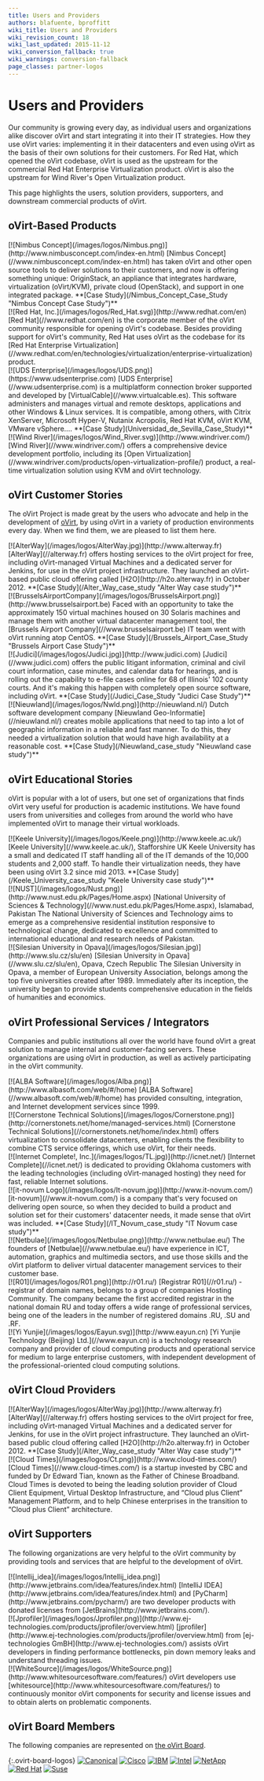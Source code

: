 ```yaml
---
title: Users and Providers
authors: blafuente, bproffitt
wiki_title: Users and Providers
wiki_revision_count: 18
wiki_last_updated: 2015-11-12
wiki_conversion_fallback: true
wiki_warnings: conversion-fallback
page_classes: partner-logos
---
```


<!-- TODO: Content review -->

# Users and Providers

Our community is growing every day, as individual users and organizations alike discover oVirt and start integrating it into their IT strategies. How they use oVirt varies: implementing it in their datacenters and even using oVirt as the basis of their own solutions for their customers. For Red Hat, which opened the oVirt codebase, oVirt is used as the upstream for the commercial Red Hat Enterprise Virtualization product. oVirt is also the upstream for Wind River's Open Virtualization product.

This page highlights the users, solution providers, supporters, and downstream commercial products of oVirt.

## oVirt-Based Products

<div class="parner-block">
[![Nimbus Concept](/images/logos/Nimbus.png)](http://www.nimbusconcept.com/index-en.html)
[Nimbus Concept](//www.nimbusconcept.com/index-en.html) has taken oVirt and other open source tools to deliver solutions to their customers, and now is offering something unique: OriginStack, an appliance that integrates hardware, virtualization (oVirt/KVM), private cloud (OpenStack), and support in one integrated package. **[Case Study](/Nimbus_Concept_Case_Study "Nimbus Concept Case Study")**
</div>

<div class="parner-block">
[![Red Hat, Inc.](/images/logos/Red_Hat.svg)](http://www.redhat.com/en)
[Red Hat](//www.redhat.com/en) is the corporate member of the oVirt community responsible for opening oVirt's codebase. Besides providing support for oVirt's community, Red Hat uses oVirt as the codebase for its [Red Hat Enterprise Virtualization](//www.redhat.com/en/technologies/virtualization/enterprise-virtualization) product.
</div>

<div class="parner-block">
[![UDS Enterprise](/images/logos/UDS.png)](https://www.udsenterprise.com)
[UDS Enterprise](//www.udsenterprise.com) is a multiplatform connection broker supported and developed by [VirtualCable](//www.virtualcable.es). This software administers and manages virtual and remote desktops, applications and other Windows & Linux services. It is compatible, among others, with Citrix XenServer, Microsoft Hyper-V, Nutanix Acropolis, Red Hat KVM, oVirt KVM, VMware vSphere.... **[Case Study](Universidad_de_Sevilla_Case_Study)**
</div>

<div class="parner-block">
[![Wind River](/images/logos/Wind_River.svg)](http://www.windriver.com/)
[Wind River](//www.windriver.com/) offers a comprehensive device development portfolio, including its [Open Virtualization](//www.windriver.com/products/open-virtualization-profile/) product, a real-time virtualization solution using KVM and oVirt technology.
</div>

## oVirt Customer Stories

The oVirt Project is made great by the users who advocate and help in the development of [oVirt](/Download "Download"), by using oVirt in a variety of production environments every day. When we find them, we are pleased to list them here.

<div class="parner-block">
[![AlterWay](/images/logos/AlterWay.jpg)](http://www.alterway.fr)
[AlterWay](//alterway.fr) offers hosting services to the oVirt project for free, including oVirt-managed Virtual Machines and a dedicated server for Jenkins, for use in the oVirt project infrastructure. They launched an oVirt-based public cloud offering called [H2O](http://h2o.alterway.fr) in October 2012. **[Case Study](/Alter_Way_case_study "Alter Way case study")**
</div>

<div class="parner-block">
[![BrusselsAirportCompany](/images/logos/BrusselsAirport.png)](http://www.brusselsairport.be)
Faced with an opportunity to take the approximately 150 virtual machines housed on 30 Solaris machines and manage them with another virtual datacenter management tool, the [Brussels Airport Company](//www.brusselsairport.be) IT team went with oVirt running atop CentOS. **[Case Study](/Brussels_Airport_Case_Study "Brussels Airport Case Study")**
</div>

<div class="parner-block">
[![Judici](/images/logos/Judici.jpg)](http://www.judici.com)
[Judici](//www.judici.com) offers the public litigant information, criminal and civil court information, case minutes, and calendar data for hearings, and is rolling out the capability to e-file cases online for 68 of Illinois' 102 county courts. And it's making this happen with completely open source software, including oVirt. **[Case Study](/Judici_Case_Study "Judici Case Study")**
</div>

<div class="parner-block">
[![Nieuwland](/images/logos/Nwld.png)](http://nieuwland.nl/)
Dutch software development company [Nieuwland Geo-Informatie](//nieuwland.nl/) creates mobile applications that need to tap into a lot of geographic information in a reliable and fast manner. To do this, they needed a virtualization solution that would have high availability at a reasonable cost. **[Case Study](/Nieuwland_case_study "Nieuwland case study")**
</div>

## oVirt Educational Stories

oVirt is popular with a lot of users, but one set of organizations that finds oVirt very useful for production is academic institutions. We have found users from universities and colleges from around the world who have implemented oVirt to manage their virtual workloads.

<div class="parner-block">
[![Keele University](/images/logos/Keele.png)](http://www.keele.ac.uk/)
[Keele University](//www.keele.ac.uk/), Stafforshire UK  
Keele University has a small and dedicated IT staff handling all of the IT demands of the 10,000 students and 2,000 staff. To handle their virtualization needs, they have been using oVirt 3.2 since mid 2013. **[Case Study](/Keele_University_case_study "Keele University case study")**
</div>

<div class="parner-block">
[![NUST](/images/logos/Nust.png)](http://www.nust.edu.pk/Pages/Home.aspx)
[National University of Sciences & Technology](//www.nust.edu.pk/Pages/Home.aspx), Islamabad, Pakistan  
The National University of Sciences and Technology aims to emerge as a comprehensive residential institution responsive to technological change, dedicated to excellence and committed to international educational and research needs of Pakistan.
</div>

<div class="parner-block">
[![Silesian University in Opava](/images/logos/Silesian.jpg)](http://www.slu.cz/slu/en)
[Silesian University in Opava](//www.slu.cz/slu/en), Opava, Czech Republic  
The Silesian University in Opava, a member of European University Association, belongs among the top five universities created after 1989. Immediately after its inception, the university began to provide students comprehensive education in the fields of humanities and economics.
</div>

## oVirt Professional Services / Integrators

Companies and public institutions all over the world have found oVirt a great solution to manage internal and customer-facing servers. These organizations are using oVirt in production, as well as actively participating in the oVirt community.

<div class="parner-block">
[![ALBA Software](/images/logos/Alba.png)](http://www.albasoft.com/web/#/home)
[ALBA Software](//www.albasoft.com/web/#/home) has provided consulting, integration, and Internet development services since 1999.
</div>

<div class="parner-block">
[![Cornerstone Technical Solutions](/images/logos/Cornerstone.png)](http://cornerstonets.net/home/managed-services.html)
[Cornerstone Technical Solutions](//cornerstonets.net/home/index.html) offers virtualization to consolidate datacenters, enabling clients the flexibility to combine CTS service offerings, which use oVirt, for their needs.
</div>

<div class="parner-block">
[![Internet Complete!, Inc.](/images/logos/TL.jpg)](http://icnet.net/)
[Internet Complete](//icnet.net/) is dedicated to providing Oklahoma customers with the leading technologies (including oVirt-managed hosting) they need for fast, reliable Internet solutions.
</div>

<div class="parner-block">
[![it-novum Logo](/images/logos/It-novum.jpg)](http://www.it-novum.com/)
[it-novum](//www.it-novum.com/) is a company that's very focused on delivering open source, so when they decided to build a product and solution set for their customers' datacenter needs, it made sense that oVirt was included. **[Case Study](/IT_Novum_case_study "IT Novum case study")**
</div>

<div class="parner-block">
[![Netbulae](/images/logos/Netbulae.png)](http://www.netbulae.eu/)
The founders of [Netbulae](//www.netbulae.eu/) have experience in ICT, automation, graphics and multimedia sectors, and use those skills and the oVirt platform to deliver virtual datacenter management services to their customer base.
</div>

<div class="parner-block">
[![R01](/images/logos/R01.png)](http://r01.ru/)
[Registrar R01](//r01.ru/) - registrar of domain names, belongs to a group of companies Hosting Community. The company became the first accredited registrar in the national domain RU and today offers a wide range of professional services, being one of the leaders in the number of registered domains .RU, .SU and .RF.
</div>

<div class="parner-block">
[![Yi Yunjie](/images/logos/Eayun.svg)](http://www.eayun.cn)
[Yi Yunjie Technology (Beijing) Ltd.](//www.eayun.cn) is a technology research company and provider of cloud computing products and operational service for medium to large enterprise customers, with independent development of the professional-oriented cloud computing solutions.
</div>

## oVirt Cloud Providers

<div class="parner-block">
[![AlterWay](/images/logos/AlterWay.jpg)](http://www.alterway.fr)
[AlterWay](//alterway.fr) offers hosting services to the oVirt project for free, including oVirt-managed Virtual Machines and a dedicated server for Jenkins, for use in the oVirt project infrastructure. They launched an oVirt-based public cloud offering called [H2O](http://h2o.alterway.fr) in October 2012. **[Case Study](/Alter_Way_case_study "Alter Way case study")**
</div>

<div class="parner-block">
[![Cloud Times](/images/logos/Ct.png)](http://www.cloud-times.com/)
[Cloud Times](//www.cloud-times.com/) is a startup invested by CBC and funded by Dr Edward Tian, known as the Father of Chinese Broadband. Cloud Times is devoted to being the leading solution provider of Cloud Client Equipment, Virtual Desktop Infrastructure, and “Cloud plus Client” Management Platform, and to help Chinese enterprises in the transition to “Cloud plus Client” architecture.
</div>

## oVirt Supporters

The following organizations are very helpful to the oVirt community by providing tools and services that are helpful to the development of oVirt.

<div class="parner-block">
[![Intellij_idea](/images/logos/Intellij_idea.png)](http://www.jetbrains.com/idea/features/index.html)
[IntelliJ IDEA](http://www.jetbrains.com/idea/features/index.html) and [PyCharm](http://www.jetbrains.com/pycharm/) are two developer products with donated licenses from [JetBrains](http://www.jetbrains.com/).
</div>

<div class="parner-block">
[![Jprofiler](/images/logos/Jprofiler.png)](http://www.ej-technologies.com/products/jprofiler/overview.html)
[jprofiler](http://www.ej-technologies.com/products/jprofiler/overview.html) from [ej-technologies GmBH](http://www.ej-technologies.com/) assists oVirt developers in finding performance bottlenecks, pin down memory leaks and understand threading issues.
</div>

<div class="parner-block">
[![WhiteSource](/images/logos/WhiteSource.png)](http://www.whitesourcesoftware.com/features/)
oVirt developers use [whitesource](http://www.whitesourcesoftware.com/features/) to continuously monitor oVirt components for security and
license issues and to obtain alerts on problematic components.
</div>

## oVirt Board Members

The following companies are represented on [the oVirt Board](/OVirt_Board "OVirt Board").

{:.ovirt-board-logos}
[![Canonical](/images/logos/Canonical.svg)](http://canonical.com/)
[![Cisco](/images/logos/Cisco.svg)](http://cisco.com/)
[![IBM](/images/logos/IBM.svg)](http://ibm.com/)
[![Intel](/images/logos/Intel.svg)](http://intel.com/)
[![NetApp](/images/logos/NetAPP.svg)](http://netapp.com/)
[![Red Hat](/images/logos/Red_Hat.svg)](http://redhat.com/)
[![Suse](/images/logos/SUSE.svg)](http://suse.com/)

